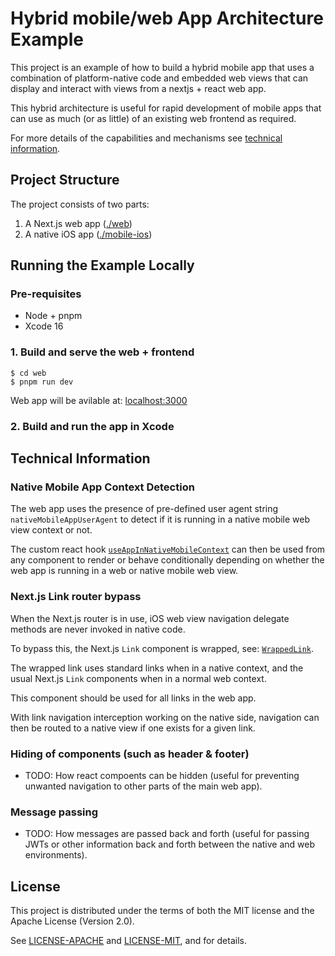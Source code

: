 # Hybrid mobile/web App Architecture Example

This project is an example of how to build a hybrid mobile app that uses a combination of platform-native code and embedded web views that can display and interact with views from a nextjs + react web app.

This hybrid architecture is useful for rapid development of mobile apps that can use as much (or as little) of an existing web frontend as required.

For more details of the capabilities and mechanisms see [technical information]().

## Project Structure

The project consists of two parts:

1. A Next.js web app ([./web](./web))
2. A native iOS app ([./mobile-ios](./mobile-ios))

## Running the Example Locally

### Pre-requisites

* Node + pnpm
* Xcode 16

### 1. Build and serve the web + frontend

```
$ cd web
$ pnpm run dev 
```

Web app will be avilable at: [localhost:3000](http://localhost:3000)

### 2. Build and run the app in Xcode


## Technical Information

### Native Mobile App Context Detection

The web app uses the presence of pre-defined user agent string `nativeMobileAppUserAgent` to detect if it is running in a native mobile web view context or not.

The custom react hook [`useAppInNativeMobileContext`](./web/src/hooks/useAppInNativeMobileContext.ts) can then be used from any component to render or behave conditionally depending on whether the web app is running in a web or native mobile web view.

### Next.js Link router bypass

When the Next.js router is in use, iOS web view navigation delegate methods are never invoked in native code.

To bypass this, the Next.js `Link` component is wrapped, see: [`WrappedLink`](./web/src/components/WrappedLink/WrappedLink.tsx).

The wrapped link uses standard links when in a native context, and the usual Next.js `Link` components when in a normal web context.

This component should be used for all links in the web app.

With link navigation interception working on the native side, navigation can then be routed to a native view if one exists for a given link.

### Hiding of components (such as header & footer)

* TODO: How react compoents can be hidden (useful for preventing unwanted navigation to other parts of the main web app).

### Message passing

* TODO: How messages are passed back and forth (useful for passing JWTs or other information back and forth between the native and web environments).


## License

This project is distributed under the terms of both the MIT license and the
Apache License (Version 2.0).

See [LICENSE-APACHE](LICENSE-APACHE) and [LICENSE-MIT](LICENSE-MIT), and for
details.
